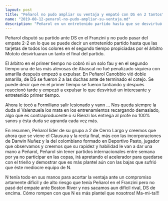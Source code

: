 ```yaml
---
layout: post
title: "Peñarol no pudo ampliar su ventaja y empató con DS en 2 tantos"
name: "2019-08-12-penarol-no-pudo-ampliar-su-ventaja.md"
description: "Peñarol en un entretenido partido hasta que se desvirtuó por las rojas empató con DS en el Franzini 2-2"
---
```


Peñarol disputó su partido ante DS en el Franzini y no pudo pasar del empate  2-2 en lo que se puede decir un entretenido partido hasta que las tarjetas de todos los colores en el segundo tiempo propiciadas por el árbitro Mototo desvirtuaran un tanto el final del partido.

El árbitro en el primer tiempo no cobró ni un solo fau y en el segundo tiempo una de las más alevosas de Abascal no fué penalizado siquiera con amarilla después empezó a expulsar. En Peñarol Canobbio vió doble amarilla, de DS se fueron 2 a las duchas ante de terminado el cotejo. Se puede decir que en el primer tiempo se fueron tantiando y después reaccionó tarde y empezó a expulsar lo que desvirtuó un interesante y entretenido primer tiempo.

Ahora le tocó a Formiliano salir lesionado y vann ... Nos queda siempre la duda si Valenzuela los mata en los entrenamientos recargando demasiado, algo que es contraproducente o si Rienzi los entrega al profe no 100% sanos y ésta duda se agranda cada vez más.

En resumen, Peñarol líder de su grupo a 2 de Cerro Largo y creemos que ahora que se viene el Clausura y la recta final, más con las incorporaciones de Darwin Nuñez y la del colombiano formado en Deportivo Pasto, jugador que observamos y creemos que su rapidez y habilidad le van a dar una mano a Peñarol, Peñarol sin tener partidos internacionales entre semana por ya no participar en las copas, irá apretando el acelerador para quedarse con el trieño y demostrar que es más plantel aún con las bajas que sufrió que éste mediocre equipo de N.

N tenía todo en sus manos para acortar la ventaja ante un compromiso artamente difícil y de alto riesgo que tenía Peñarol en el Franzini pero no pasó del empate ante Boston River y nos sacamos aun difícil rival, DS de encima. Cómo rompen con que N es más plantel que nosotros! Ma-mi-ta!!!

